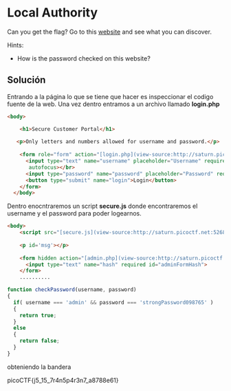 # Local Authority
Can you get the flag? Go to this [website](http://saturn.picoctf.net:52682/) and see what you can discover.

Hints:
- How is the password checked on this website?

## Solución
Entrando a la página lo que se tiene que hacer es inspeccionar el codigo fuente de la web. Una vez dentro entramos a un archivo llamado **login.php**

``` html
<body>

    <h1>Secure Customer Portal</h1>
    
   <p>Only letters and numbers allowed for username and password.</p>
    
    <form role="form" action="[login.php](view-source:http://saturn.picoctf.net:52682/login.php)" method="post">
      <input type="text" name="username" placeholder="Username" required 
       autofocus></br>
      <input type="password" name="password" placeholder="Password" required>
      <button type="submit" name="login">Login</button>
    </form>
  </body>
```

Dentro enocntraremos un script **secure.js** donde encontraremos el username y el password para poder logearnos.

``` html
<body>
    <script src="[secure.js](view-source:http://saturn.picoctf.net:52682/secure.js)"></script>
    
    <p id='msg'></p>
    
    <form hidden action="[admin.php](view-source:http://saturn.picoctf.net:52682/admin.php)" method="post" id="hiddenAdminForm">
      <input type="text" name="hash" required id="adminFormHash">
    </form>
    ..........
```

``` js
function checkPassword(username, password)
{
  if( username === 'admin' && password === 'strongPassword098765' )
  {
    return true;
  }
  else
  {
    return false;
  }
}
```

obteniendo la bandera

picoCTF{j5_15_7r4n5p4r3n7_a8788e61}